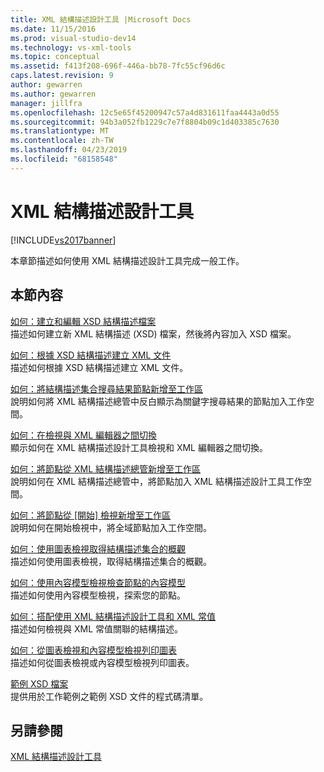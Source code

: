 ```yaml
---
title: XML 結構描述設計工具 |Microsoft Docs
ms.date: 11/15/2016
ms.prod: visual-studio-dev14
ms.technology: vs-xml-tools
ms.topic: conceptual
ms.assetid: f413f208-696f-446a-bb78-7fc55cf96d6c
caps.latest.revision: 9
author: gewarren
ms.author: gewarren
manager: jillfra
ms.openlocfilehash: 12c5e65f45200947c57a4d831611faa4443a0d55
ms.sourcegitcommit: 94b3a052fb1229c7e7f8804b09c1d403385c7630
ms.translationtype: MT
ms.contentlocale: zh-TW
ms.lasthandoff: 04/23/2019
ms.locfileid: "68158548"
---
```

# <a name="xml-schema-designer-tasks"></a>XML 結構描述設計工具
[!INCLUDE[vs2017banner](../includes/vs2017banner.md)]

本章節描述如何使用 XML 結構描述設計工具完成一般工作。  
  
## <a name="in-this-section"></a>本節內容  
 [如何：建立和編輯 XSD 結構描述檔案](../xml-tools/how-to-create-and-edit-an-xsd-schema-file.md)  
 描述如何建立新 XML 結構描述 (XSD) 檔案，然後將內容加入 XSD 檔案。  
  
 [如何：根據 XSD 結構描述建立 XML 文件](../xml-tools/how-to-create-an-xml-document-based-on-an-xsd-schema.md)  
 描述如何根據 XSD 結構描述建立 XML 文件。  
  
 [如何：將結構描述集合搜尋結果節點新增至工作區](../xml-tools/how-to-add-schema-set-search-result-nodes-to-the-workspace.md)  
 說明如何將 XML 結構描述總管中反白顯示為關鍵字搜尋結果的節點加入工作空間。  
  
 [如何：在檢視與 XML 編輯器之間切換](../xml-tools/how-to-switch-between-views-and-the-xml-editor.md)  
 顯示如何在 XML 結構描述設計工具檢視和 XML 編輯器之間切換。  
  
 [如何：將節點從 XML 結構描述總管新增至工作區](../xml-tools/how-to-add-nodes-to-the-workspace-from-the-xml-schema-explorer.md)  
 說明如何在 XML 結構描述總管中，將節點加入 XML 結構描述設計工具工作空間。  
  
 [如何：將節點從 [開始] 檢視新增至工作區](../xml-tools/how-to-add-nodes-to-the-workspace-from-the-start-view.md)  
 說明如何在開始檢視中，將全域節點加入工作空間。  
  
 [如何：使用圖表檢視取得結構描述集合的概觀](../xml-tools/how-to-get-an-overview-of-a-schema-set-using-the-graph-view.md)  
 描述如何使用圖表檢視，取得結構描述集合的概觀。  
  
 [如何：使用內容模型檢視檢查節點的內容模型](../xml-tools/how-to-examine-the-content-model-of-nodes-using-the-content-model-view.md)  
 描述如何使用內容模型檢視，探索您的節點。  
  
 [如何：搭配使用 XML 結構描述設計工具和 XML 常值](../xml-tools/how-to-use-the-xml-schema-designer-with-xml-literals.md)  
 描述如何檢視與 XML 常值關聯的結構描述。  
  
 [如何：從圖表檢視和內容模型檢視列印圖表](../xml-tools/how-to-print-diagrams-from-the-graph-view-and-the-content-model-view.md)  
 描述如何從圖表檢視或內容模型檢視列印圖表。  
  
 [範例 XSD 檔案](../xml-tools/sample-xsd-files.md)  
 提供用於工作範例之範例 XSD 文件的程式碼清單。  
  
## <a name="see-also"></a>另請參閱  
 [XML 結構描述設計工具](../xml-tools/xml-schema-designer.md)
